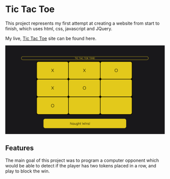 # Tic Tac Toe

This project represents my first attempt at creating a website from start to finish, which uses html, css, javascript and JQuery.

My live, [Tic Tac Toe](https://aparkinbotswana.github.io/tic_tac_toe/Index_tictactoe.html) site can be found here.

![alt text](CSS/Images/Tictactoe.png)

## Features

The main goal of this project was to program a computer opponent which would be able to detect if the player has two tokens placed in a row, and play to block the win.
